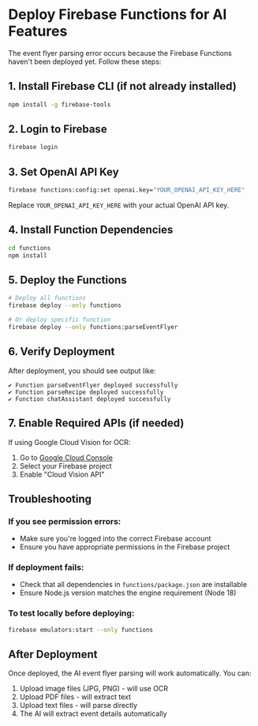 # Deploy Firebase Functions for AI Features

The event flyer parsing error occurs because the Firebase Functions haven't been deployed yet. Follow these steps:

## 1. Install Firebase CLI (if not already installed)
```bash
npm install -g firebase-tools
```

## 2. Login to Firebase
```bash
firebase login
```

## 3. Set OpenAI API Key
```bash
firebase functions:config:set openai.key="YOUR_OPENAI_API_KEY_HERE"
```
Replace `YOUR_OPENAI_API_KEY_HERE` with your actual OpenAI API key.

## 4. Install Function Dependencies
```bash
cd functions
npm install
```

## 5. Deploy the Functions
```bash
# Deploy all functions
firebase deploy --only functions

# Or deploy specific function
firebase deploy --only functions:parseEventFlyer
```

## 6. Verify Deployment
After deployment, you should see output like:
```
✔ Function parseEventFlyer deployed successfully
✔ Function parseRecipe deployed successfully
✔ Function chatAssistant deployed successfully
```

## 7. Enable Required APIs (if needed)
If using Google Cloud Vision for OCR:
1. Go to [Google Cloud Console](https://console.cloud.google.com)
2. Select your Firebase project
3. Enable "Cloud Vision API"

## Troubleshooting

### If you see permission errors:
- Make sure you're logged into the correct Firebase account
- Ensure you have appropriate permissions in the Firebase project

### If deployment fails:
- Check that all dependencies in `functions/package.json` are installable
- Ensure Node.js version matches the engine requirement (Node 18)

### To test locally before deploying:
```bash
firebase emulators:start --only functions
```

## After Deployment
Once deployed, the AI event flyer parsing will work automatically. You can:
1. Upload image files (JPG, PNG) - will use OCR
2. Upload PDF files - will extract text
3. Upload text files - will parse directly
4. The AI will extract event details automatically
